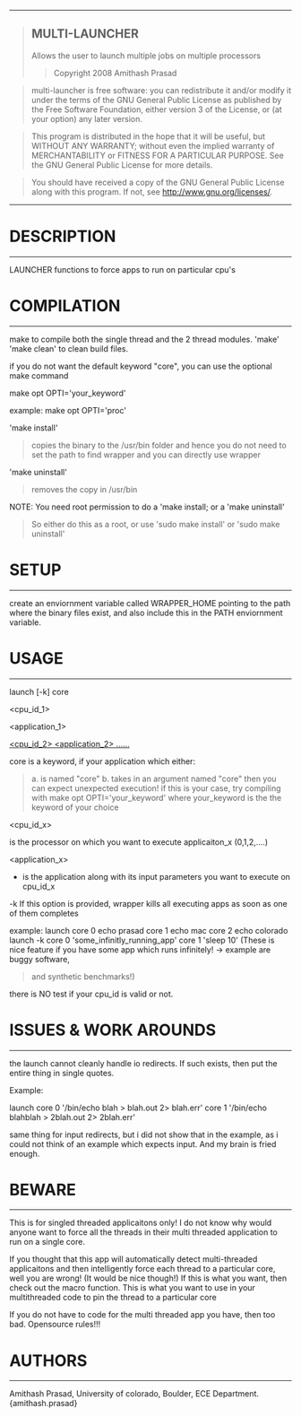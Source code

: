 
---

> ## MULTI-LAUNCHER ##
> Allows the user to launch multiple jobs on multiple processors
> > Copyright 2008 Amithash Prasad


> multi-launcher is free software: you can redistribute it and/or modify
> it under the terms of the GNU General Public License as published by
> the Free Software Foundation, either version 3 of the License, or
> (at your option) any later version.

> This program is distributed in the hope that it will be useful,
> but WITHOUT ANY WARRANTY; without even the implied warranty of
> MERCHANTABILITY or FITNESS FOR A PARTICULAR PURPOSE.  See the
> GNU General Public License for more details.

> You should have received a copy of the GNU General Public License
> along with this program.  If not, see <http://www.gnu.org/licenses/>.

---


# DESCRIPTION #

---


LAUNCHER functions to force apps to run on particular cpu's

# COMPILATION #

---


make to compile both the single thread and the 2 thread modules.
'make'
'make clean' to clean build files.

if you do not want the default keyword "core", you can use the optional make command

make opt OPTI='your\_keyword'

example:
make opt OPTI='proc'

'make install'
> copies the binary to the /usr/bin folder and hence you do not need to set the
> path to find wrapper and you can directly use wrapper

'make uninstall'
> removes the copy in /usr/bin

NOTE: You need root permission to do a 'make install; or a 'make uninstall'
> So either do this as a root, or use 'sudo make install' or 'sudo make uninstall'

# SETUP #

---


create an enviornment variable called WRAPPER\_HOME
pointing to the path where the binary files exist,
and also include this in the PATH enviornment variable.

# USAGE #

---


launch [-k] core 

<cpu\_id\_1>

 

<application\_1>

 [<cpu\_id\_2> <application\_2> ......](core.md)

core is a keyword, if your application which either:
> a. is named "core"
> b. takes in an argument named "core"
then you can expect unexpected execution!
if this is your case, try compiling with make opt OPTI='your\_keyword'
where your\_keyword is the the keyword of your choice



<cpu\_id\_x>

 is the processor on which you want to execute applicaiton\_x (0,1,2,....)



<application\_x>

 - is the application along with its input parameters you want to execute on cpu\_id\_x

-k      If this option is provided, wrapper kills all executing apps as soon as one of them completes


example:
launch core 0 echo prasad core 1 echo mac core 2 echo colorado
launch -k core 0 'some\_infinitly\_running\_app' core 1 'sleep 10'
(These is nice feature if you have some app which runs infinitely! -> example are buggy software,
> and synthetic benchmarks!)

there is NO test if your cpu\_id is valid or not.

# ISSUES & WORK AROUNDS #

---


the launch cannot cleanly handle io redirects. If such exists, then
put the entire thing in single quotes.

Example:

launch core 0 '/bin/echo blah > blah.out 2> blah.err' core 1 '/bin/echo blahblah > 2blah.out 2> 2blah.err'

same thing for input redirects, but i did not show that in the example,
as i could not think of an example which expects input. And my brain is
fried enough.

# BEWARE #

---


This is for singled threaded applicaitons only! I do not know why would anyone want to force
all the threads in their multi threaded application to run on a single core.

If you thought that this app will automatically detect multi-threaded applicaitons and then
intelligently force each thread to a particular core, well you are wrong! (It would be nice though!)
If this is what you want, then check out the macro function. This is what you want to use in your
multithreaded code to pin the thread to a particular core

If you do not have to code for the multi threaded app you have, then too bad. Opensource rules!!!

# AUTHORS #

---


Amithash Prasad, University of colorado, Boulder,
ECE Department.
{amithash.prasad}